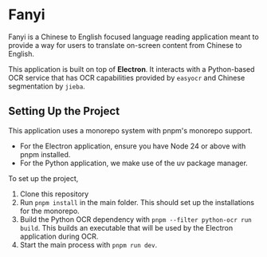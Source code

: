 # Fanyi

Fanyi is a Chinese to English focused language reading application meant to provide a way for users to translate on-screen content from Chinese to English.

This application is built on top of **Electron**. It interacts with a Python-based OCR service that has OCR capabilities provided by `easyocr` and Chinese segmentation by `jieba`.

## Setting Up the Project

This application uses a monorepo system with pnpm's monorepo support. 
- For the Electron application, ensure you have Node 24 or above with pnpm installed.
- For the Python application, we make use of the uv package manager.

To set up the project,
1. Clone this repository
2. Run `pnpm install` in the main folder. This should set up the installations for the monorepo.
3. Build the Python OCR dependency with `pnpm --filter python-ocr run build`. This builds an executable that will be used by the Electron application during OCR.
4. Start the main process with `pnpm run dev`.